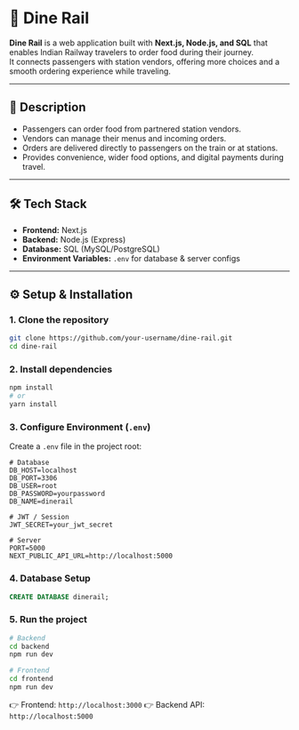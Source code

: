
# 🚆 Dine Rail

**Dine Rail** is a web application built with **Next.js, Node.js, and SQL** that enables Indian Railway travelers to order food during their journey.  
It connects passengers with station vendors, offering more choices and a smooth ordering experience while traveling.  

---

## 📝 Description

- Passengers can order food from partnered station vendors.  
- Vendors can manage their menus and incoming orders.  
- Orders are delivered directly to passengers on the train or at stations.  
- Provides convenience, wider food options, and digital payments during travel.  

---

## 🛠️ Tech Stack

- **Frontend:** Next.js  
- **Backend:** Node.js (Express)  
- **Database:** SQL (MySQL/PostgreSQL)  
- **Environment Variables:** `.env` for database & server configs  

---

## ⚙️ Setup & Installation

### 1. Clone the repository
```bash
git clone https://github.com/your-username/dine-rail.git
cd dine-rail
````

### 2. Install dependencies

```bash
npm install
# or
yarn install
```

### 3. Configure Environment (`.env`)

Create a `.env` file in the project root:

```env
# Database
DB_HOST=localhost
DB_PORT=3306
DB_USER=root
DB_PASSWORD=yourpassword
DB_NAME=dinerail

# JWT / Session
JWT_SECRET=your_jwt_secret

# Server
PORT=5000
NEXT_PUBLIC_API_URL=http://localhost:5000
```

### 4. Database Setup

```sql
CREATE DATABASE dinerail;
```

### 5. Run the project

```bash
# Backend
cd backend
npm run dev

# Frontend
cd frontend
npm run dev
```

👉 Frontend: `http://localhost:3000`
👉 Backend API: `http://localhost:5000`
